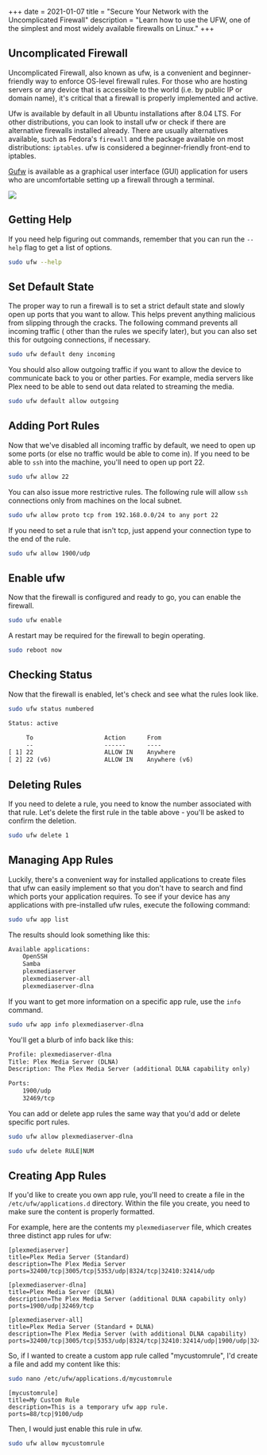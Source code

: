 +++
date = 2021-01-07
title = "Secure Your Network with the Uncomplicated Firewall"
description = "Learn how to use the UFW, one of the simplest and most widely available firewalls on Linux."
+++

## Uncomplicated Firewall

Uncomplicated Firewall, also known as ufw, is a convenient and beginner-friendly way to enforce OS-level firewall rules.
For those who are hosting servers or any device that is accessible to the world (i.e. by public IP or domain name), it's
critical that a firewall is properly implemented and active.

Ufw is available by default in all Ubuntu installations after 8.04 LTS. For other distributions, you can look to install
ufw or check if there are alternative firewalls installed already. There are usually alternatives available, such as
Fedora's `firewall` and the package available on most distributions: `iptables`. ufw is considered a beginner-friendly
front-end to iptables.

[Gufw](https://gufw.org) is available as a graphical user interface (GUI) application for users who are uncomfortable
setting up a firewall through a terminal.

![](https://img.cleberg.io/blog/20210107-secure-your-network-with-the-uncomplicated-firewall/gufw.png)

## Getting Help

If you need help figuring out commands, remember that you can run the `--help` flag to get a list of options.

```bash
sudo ufw --help
```

## Set Default State

The proper way to run a firewall is to set a strict default state and slowly open up ports that you want to allow. This
helps prevent anything malicious from slipping through the cracks. The following command prevents all incoming traffic (
other than the rules we specify later), but you can also set this for outgoing connections, if necessary.

```bash
sudo ufw default deny incoming
```

You should also allow outgoing traffic if you want to allow the device to communicate back to you or other parties. For
example, media servers like Plex need to be able to send out data related to streaming the media.

```bash
sudo ufw default allow outgoing
```

## Adding Port Rules

Now that we've disabled all incoming traffic by default, we need to open up some ports (or else no traffic would be able
to come in). If you need to be able to `ssh` into the machine, you'll need to open up port 22.

```bash
sudo ufw allow 22
```

You can also issue more restrictive rules. The following rule will allow `ssh` connections only from machines on the
local subnet.

```bash
sudo ufw allow proto tcp from 192.168.0.0/24 to any port 22
```

If you need to set a rule that isn't tcp, just append your connection type to the end of the rule.

```bash
sudo ufw allow 1900/udp
```

## Enable ufw

Now that the firewall is configured and ready to go, you can enable the firewall.

```bash
sudo ufw enable
```

A restart may be required for the firewall to begin operating.

```bash
sudo reboot now
```

## Checking Status

Now that the firewall is enabled, let's check and see what the rules look like.

```bash
sudo ufw status numbered
```

```txt
Status: active

     To                    Action      From
     --                    ------      ----
[ 1] 22                    ALLOW IN    Anywhere
[ 2] 22 (v6)               ALLOW IN    Anywhere (v6)
```

## Deleting Rules

If you need to delete a rule, you need to know the number associated with that rule. Let's delete the first rule in the
table above - you'll be asked to confirm the deletion.

```bash
sudo ufw delete 1
```

## Managing App Rules

Luckily, there's a convenient way for installed applications to create files that ufw can easily implement so that you
don't have to search and find which ports your application requires. To see if your device has any applications with
pre-installed ufw rules, execute the following command:

```bash
sudo ufw app list
```

The results should look something like this:

```txt
Available applications:
    OpenSSH
    Samba
    plexmediaserver
    plexmediaserver-all
    plexmediaserver-dlna
```

If you want to get more information on a specific app rule, use the `info` command.

```bash
sudo ufw app info plexmediaserver-dlna
```

You'll get a blurb of info back like this:

```txt
Profile: plexmediaserver-dlna
Title: Plex Media Server (DLNA)
Description: The Plex Media Server (additional DLNA capability only)

Ports:
    1900/udp
    32469/tcp
```

You can add or delete app rules the same way that you'd add or delete specific port rules.

```bash
sudo ufw allow plexmediaserver-dlna
```

```bash
sudo ufw delete RULE|NUM
```

## Creating App Rules

If you'd like to create you own app rule, you'll need to create a file in the `/etc/ufw/applications.d` directory.
Within the file you create, you need to make sure the content is properly formatted.

For example, here are the contents my `plexmediaserver` file, which creates three distinct app rules for ufw:

```config
[plexmediaserver]
title=Plex Media Server (Standard)
description=The Plex Media Server
ports=32400/tcp|3005/tcp|5353/udp|8324/tcp|32410:32414/udp

[plexmediaserver-dlna]
title=Plex Media Server (DLNA)
description=The Plex Media Server (additional DLNA capability only)
ports=1900/udp|32469/tcp

[plexmediaserver-all]
title=Plex Media Server (Standard + DLNA)
description=The Plex Media Server (with additional DLNA capability)
ports=32400/tcp|3005/tcp|5353/udp|8324/tcp|32410:32414/udp|1900/udp|32469/tcp
```

So, if I wanted to create a custom app rule called "mycustomrule", I'd create a file and add my content like this:

```bash
sudo nano /etc/ufw/applications.d/mycustomrule
```

```config
[mycustomrule]
title=My Custom Rule
description=This is a temporary ufw app rule.
ports=88/tcp|9100/udp
```

Then, I would just enable this rule in ufw.

```bash
sudo ufw allow mycustomrule
```
